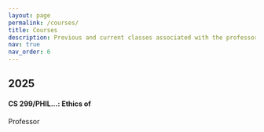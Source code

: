 ```yaml
---
layout: page
permalink: /courses/
title: Courses
description: Previous and current classes associated with the professors of LEED Lab
nav: true
nav_order: 6
---
```


## 2025

#### CS 299/PHIL...: Ethics of
Professor 
